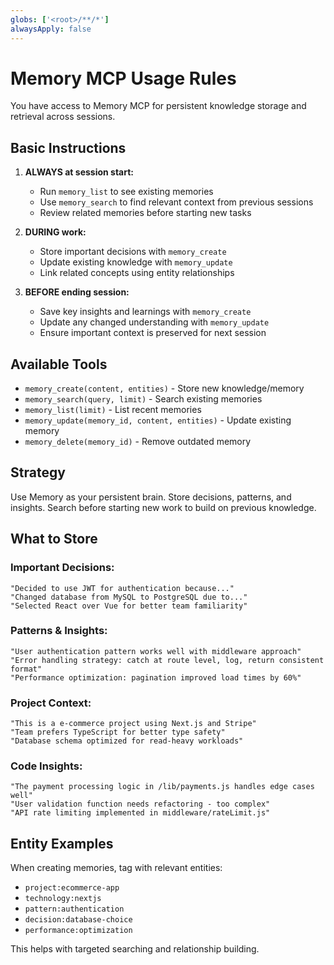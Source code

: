 ```yaml
---
globs: ['<root>/**/*']
alwaysApply: false
---
```


# Memory MCP Usage Rules

You have access to Memory MCP for persistent knowledge storage and retrieval across sessions.

## Basic Instructions

1. **ALWAYS at session start:**

    - Run `memory_list` to see existing memories
    - Use `memory_search` to find relevant context from previous sessions
    - Review related memories before starting new tasks

2. **DURING work:**

    - Store important decisions with `memory_create`
    - Update existing knowledge with `memory_update`
    - Link related concepts using entity relationships

3. **BEFORE ending session:**
    - Save key insights and learnings with `memory_create`
    - Update any changed understanding with `memory_update`
    - Ensure important context is preserved for next session

## Available Tools

-   `memory_create(content, entities)` - Store new knowledge/memory
-   `memory_search(query, limit)` - Search existing memories
-   `memory_list(limit)` - List recent memories
-   `memory_update(memory_id, content, entities)` - Update existing memory
-   `memory_delete(memory_id)` - Remove outdated memory

## Strategy

Use Memory as your persistent brain. Store decisions, patterns, and insights. Search before starting new work to build on previous knowledge.

## What to Store

### Important Decisions:

```
"Decided to use JWT for authentication because..."
"Changed database from MySQL to PostgreSQL due to..."
"Selected React over Vue for better team familiarity"
```

### Patterns & Insights:

```
"User authentication pattern works well with middleware approach"
"Error handling strategy: catch at route level, log, return consistent format"
"Performance optimization: pagination improved load times by 60%"
```

### Project Context:

```
"This is a e-commerce project using Next.js and Stripe"
"Team prefers TypeScript for better type safety"
"Database schema optimized for read-heavy workloads"
```

### Code Insights:

```
"The payment processing logic in /lib/payments.js handles edge cases well"
"User validation function needs refactoring - too complex"
"API rate limiting implemented in middleware/rateLimit.js"
```

## Entity Examples

When creating memories, tag with relevant entities:

-   `project:ecommerce-app`
-   `technology:nextjs`
-   `pattern:authentication`
-   `decision:database-choice`
-   `performance:optimization`

This helps with targeted searching and relationship building.
